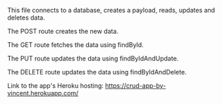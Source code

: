 This file connects to a database, creates a payload, reads, updates and deletes data.

The POST route creates the new data.

The GET route fetches the data using findById.

The PUT route updates the data using findByIdAndUpdate.

The DELETE route updates the data using findByIdAndDelete.

Link to the app's Heroku hosting: https://crud-app-by-vincent.herokuapp.com/